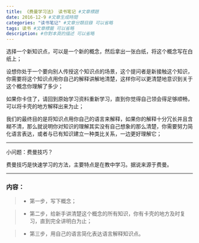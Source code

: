 ```yaml
---
title: 《费曼学习法》 读书笔记 #文章標題
date: 2016-12-9 #文章生成時間
categories: "读书笔记" #文章分類目錄 可以省略
tags: 读书 #文章標籤 可以省略
description: #你對本頁的描述 可以省略
---
```

选择一个新知识点，可以是一个新的概念，然后拿出一张白纸，将这个概念写在白纸上；

设想你处于一个要向别人传授这个知识点的场景，这个提问者是新接触这个知识，你需要将这个知识点用你自己的解释讲解地清楚，这样你可以更清楚地意识到关于这个概念你理解了多少；

如果你卡住了，请回到原始学习资料重新学习，直到你觉得自己领会得足够顺畅，可以将卡壳的地方解释出来为止；

我们的最终目的是将知识点用你自己的语言来解释，如果你的解释十分冗长并且含糊不清，那么就说明你对知识的理解其实没有自己想象的那么清楚，你需要努力简化语言表达，或者与已有知识建立一种类比关系，一边更好理解它；

------

小问题：费曼技巧？

费曼技巧是快速学习的方法，主要特点是在教中学习。据说来源于费曼。

------


### 内容：

>* 第一步，写下概念；

>* 第二步，给新手讲清楚这个概念的所有知识，你有卡壳的地方及时复习，直到完全讲明白为止；

>* 第三步，用自己的语言简化表达语言解释知识点。
